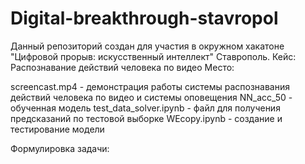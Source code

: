 # Digital-breakthrough-stavropol


Данный репозиторий создан для участия в окружном хакатоне "Цифровой прорыв: искусственный интеллект" Ставрополь.
Кейс: Распознавание действий человека по видео
Место:

screencast.mp4 - демонстрация работы системы распознавания действий человека по видео и системы оповещения
NN_acc_50 - обученная модель
test_data_solver.ipynb - файл для получения предсказаний по тестовой выборке
WEcopy.ipynb - создание и тестирование модели


Формулировка задачи:
